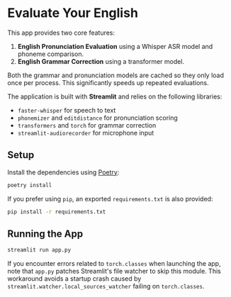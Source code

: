 # Evaluate Your English

This app provides two core features:

1. **English Pronunciation Evaluation** using a Whisper ASR model and phoneme comparison.
2. **English Grammar Correction** using a transformer model.

Both the grammar and pronunciation models are cached so they only load once per
process. This significantly speeds up repeated evaluations.

The application is built with **Streamlit** and relies on the following libraries:

- `faster-whisper` for speech to text
- `phonemizer` and `editdistance` for pronunciation scoring
- `transformers` and `torch` for grammar correction
- `streamlit-audiorecorder` for microphone input

## Setup

Install the dependencies using [Poetry](https://python-poetry.org):

```bash
poetry install
```

If you prefer using `pip`, an exported `requirements.txt` is also provided:

```bash
pip install -r requirements.txt
```

## Running the App

```bash
streamlit run app.py
```

If you encounter errors related to `torch.classes` when launching
the app, note that `app.py` patches Streamlit's file watcher to skip
this module. This workaround avoids a startup crash caused by
`streamlit.watcher.local_sources_watcher` failing on
`torch.classes`.
